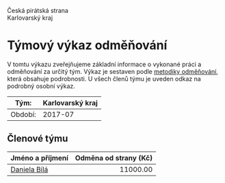 Česká pirátská strana  
Karlovarský kraj

Týmový výkaz odměňování
===========================

V tomtu výkazu zveřejňujeme základní informace o vykonané práci a odměňování
za určitý tým. Výkaz je sestaven podle [metodiky odměňování][metodika],
která obsahuje podrobnosti. U všech členů týmu je uveden odkaz na podrobný osobní výkaz.

Tým:                     | Karlovarský kraj
-----------------------  | --------------------
Období:                  | 2017-07

Členové týmu
--------------

| Jméno a příjmení              |   Odměna od strany (Kč) |
|:------------------------------|------------------------:|
| [Daniela Bílá](daniela-bila/) |                11000.00 |


[metodika]: https://redmine.pirati.cz/projects/po/wiki/Odmenovani
